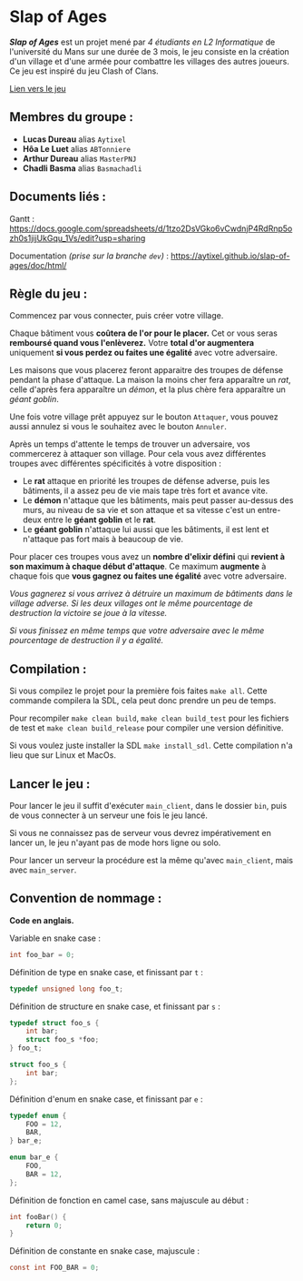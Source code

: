 # Slap of Ages

***Slap of Ages*** est un projet mené par *4 étudiants en L2 Informatique* de l'université du Mans sur une durée de 3 mois, le jeu consiste en la création d'un village et d'une armée pour combattre les villages des autres joueurs. Ce jeu est inspiré du jeu Clash of Clans.

[Lien vers le jeu](https://play.google.com/store/apps/details?id=com.supercell.clashofclans&hl=fr&gl=US)

## Membres du groupe :
- **Lucas Dureau** alias `Aytixel`
- **Hôa Le Luet** alias `ABTonniere`
- **Arthur Dureau** alias `MasterPNJ`
- **Chadli Basma** alias `Basmachadli`

## Documents liés :

Gantt : https://docs.google.com/spreadsheets/d/1tzo2DsVGko6vCwdnjP4RdRnp5ozh0s1jijUkGqu_1Vs/edit?usp=sharing

Documentation *(prise sur la branche `dev`)* : https://aytixel.github.io/slap-of-ages/doc/html/

## Règle du jeu :

Commencez par vous connecter, puis créer votre village.

Chaque bâtiment vous **coûtera de l'or pour le placer.**
Cet or vous seras **remboursé quand vous l'enlèverez.**
Votre **total d'or augmentera** uniquement **si vous perdez ou faites une égalité** avec votre adversaire.

Les maisons que vous placerez feront apparaitre des troupes de défense pendant la phase d'attaque.
La maison la moins cher fera apparaître un *rat*, celle d'après fera apparaître un *démon*, et la plus chère fera apparaître un *géant goblin*.

Une fois votre village prêt appuyez sur le bouton `Attaquer`, vous pouvez aussi annulez si vous le souhaitez avec le bouton `Annuler`.

Après un temps d'attente le temps de trouver un adversaire, vos commercerez à attaquer son village.
Pour cela vous avez différentes troupes avec différentes spécificités à votre disposition :
- Le **rat** attaque en priorité les troupes de défense adverse, puis les bâtiments, il a assez peu de vie mais tape très fort et avance vite.
- Le **démon** n'attaque que les bâtiments, mais peut passer au-dessus des murs, au niveau de sa vie et son attaque et sa vitesse c'est un entre-deux entre le **géant goblin** et le **rat**.
- Le **géant goblin** n'attaque lui aussi que les bâtiments, il est lent et n'attaque pas fort mais à beaucoup de vie.

Pour placer ces troupes vous avez un **nombre d'elixir défini** qui **revient à son maximum à chaque début d'attaque**.
Ce maximum **augmente** à chaque fois que **vous gagnez ou faites une égalité** avec votre adversaire.

*Vous gagnerez si vous arrivez à détruire un maximum de bâtiments dans le village adverse.*
*Si les deux villages ont le même pourcentage de destruction la victoire se joue à la vitesse.*

*Si vous finissez en même temps que votre adversaire avec le même pourcentage de destruction il y a égalité.*

## Compilation :

Si vous compilez le projet pour la première fois faites `make all`. Cette commande compilera la SDL, cela peut donc prendre un peu de temps.

Pour recompiler `make clean build`, `make clean build_test` pour les fichiers de test et `make clean build_release` pour compiler une version définitive.

Si vous voulez juste installer la SDL `make install_sdl`. Cette compilation n'a lieu que sur Linux et MacOs.

## Lancer le jeu :

Pour lancer le jeu il suffit d'exécuter `main_client`, dans le dossier `bin`, puis de vous connecter à un serveur une fois le jeu lancé.

Si vous ne connaissez pas de serveur vous devrez impérativement en lancer un, le jeu n'ayant pas de mode hors ligne ou solo.

Pour lancer un serveur la procédure est la même qu'avec `main_client`, mais avec `main_server`.

## Convention de nommage :

**Code en anglais.**

Variable en snake case :
```c
int foo_bar = 0;
```

Définition de type en snake case, et finissant par `t` :
```c
typedef unsigned long foo_t;
```

Définition de structure en snake case, et finissant par `s` :
```c
typedef struct foo_s {
    int bar;
    struct foo_s *foo;
} foo_t;
```
```c
struct foo_s {
    int bar;
};
```

Définition d'enum en snake case, et finissant par `e` :
```c
typedef enum {
    FOO = 12,
    BAR,
} bar_e;
```
```c
enum bar_e {
    FOO,
    BAR = 12,
};
```

Définition de fonction en camel case, sans majuscule au début :
```c
int fooBar() {
    return 0;
}
```

Définition de constante en snake case, majuscule :
```c
const int FOO_BAR = 0;
```
